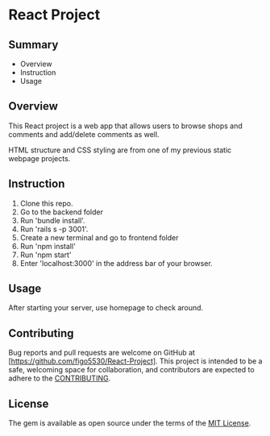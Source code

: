 # React Project


## Summary
* Overview
* Instruction
* Usage

## Overview
This React project is a web app that allows users to browse shops and comments and add/delete comments as well.

HTML structure and CSS styling are from one of my previous static webpage projects.

## Instruction
1. Clone this repo.
2. Go to the backend folder
3. Run 'bundle install'.
4. Run 'rails s -p 3001'.
5. Create a new terminal and go to frontend folder
6. Run 'npm install'
7. Run 'npm start'
8. Enter 'localhost:3000' in the address bar of your browser. 

## Usage
After starting your server, use homepage to check around.


## Contributing
Bug reports and pull requests are welcome on GitHub at [https://github.com/figo5530/React-Project]. This project is intended to be a safe, welcoming space for collaboration, and contributors are expected to adhere to the [CONTRIBUTING](https://github.com/figo5530/React-Project/blob/main/CONTRIBUTING).

## License
The gem is available as open source under the terms of the [MIT License](https://opensource.org/licenses/MIT).
